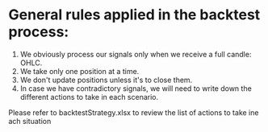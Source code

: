 # General rules applied in the backtest process:

1. We obviously process our signals only when we receive a full candle: OHLC.
2. We take only one position at a time.
3. We don't update positions unless it's to close them.
4. In case we have contradictory signals, we will need to write down the different actions to take in each scenario.

Please refer to backtestStrategy.xlsx to review the list of actions to take ine ach situation